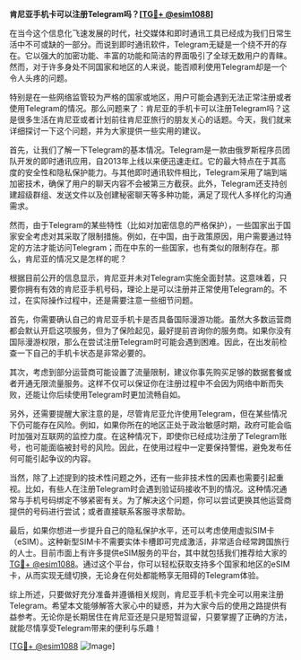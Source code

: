 **肯尼亚手机卡可以注册Telegram吗？[[TG💪+ @esim1088](https://t.me/s/esim1088)]**

在当今这个信息化飞速发展的时代，社交媒体和即时通讯工具已经成为我们日常生活中不可或缺的一部分。而说到即时通讯软件，Telegram无疑是一个绕不开的存在。它以强大的加密功能、丰富的功能和简洁的界面吸引了全球无数用户的青睐。然而，对于许多身处不同国家和地区的人来说，能否顺利使用Telegram却是一个令人头疼的问题。

特别是在一些网络监管较为严格的国家或地区，用户可能会遇到无法正常注册或者使用Telegram的情况。那么问题来了：肯尼亚的手机卡可以注册Telegram吗？这是很多生活在肯尼亚或者计划前往肯尼亚旅行的朋友关心的话题。今天，我们就来详细探讨一下这个问题，并为大家提供一些实用的建议。

首先，让我们了解一下Telegram的基本情况。Telegram是一款由俄罗斯程序员团队开发的即时通讯应用，自2013年上线以来便迅速走红。它的最大特点在于其高度的安全性和隐私保护能力。与其他即时通讯软件相比，Telegram采用了端到端加密技术，确保了用户的聊天内容不会被第三方截获。此外，Telegram还支持创建超级群组、发送文件以及创建秘密聊天等多种功能，满足了现代人多样化的沟通需求。

然而，由于Telegram的某些特性（比如对加密信息的严格保护），一些国家出于国家安全考虑对其采取了限制措施。例如，在中国，由于政策原因，用户需要通过特定的方法才能访问Telegram；而在中东的一些国家，也有类似的限制存在。那么，肯尼亚的情况又是怎样的呢？

根据目前公开的信息显示，肯尼亚并未对Telegram实施全面封禁。这意味着，只要你拥有有效的肯尼亚手机号码，理论上是可以注册并正常使用Telegram的。不过，在实际操作过程中，还是需要注意一些细节问题。

首先，你需要确认自己的肯尼亚手机卡是否具备国际漫游功能。虽然大多数运营商都会默认开启这项服务，但为了保险起见，最好提前咨询你的服务商。如果你没有国际漫游权限，那么在尝试注册Telegram时可能会遇到困难。因此，在出发前检查一下自己的手机卡状态是非常必要的。

其次，考虑到部分运营商可能设置了流量限制，建议你事先购买足够的数据套餐或者开通无限流量服务。这样不仅可以保证你在注册过程中不会因为网络中断而失败，还能让你后续使用Telegram时更加流畅自如。

另外，还需要提醒大家注意的是，尽管肯尼亚允许使用Telegram，但在某些情况下仍可能存在风险。例如，如果你所在的地区正处于政治敏感时期，政府可能会临时加强对互联网的监控力度。在这种情况下，即使你已经成功注册了Telegram账号，也可能面临被封号的风险。因此，在使用过程中一定要保持警惕，避免发布任何可能引起争议的内容。

当然，除了上述提到的技术性问题之外，还有一些非技术性的因素也需要引起重视。比如，有些人在注册Telegram时会遇到验证码接收不到的情况。这种情况通常与手机号码绑定不够紧密有关。为了解决这个问题，你可以尝试更换其他运营商提供的号码进行尝试；或者直接联系客服寻求帮助。

最后，如果你想进一步提升自己的隐私保护水平，还可以考虑使用虚拟SIM卡（eSIM）。这种新型SIM卡不需要实体卡槽即可完成激活，非常适合经常跨国旅行的人士。目前市面上有许多提供eSIM服务的平台，其中就包括我们推荐给大家的[TG💪+ @esim1088](https://t.me/s/esim1088)。通过这个平台，你可以轻松获取支持多个国家和地区的eSIM卡，从而实现无缝切换，无论身在何处都能畅享无阻碍的Telegram体验。

综上所述，只要做好充分准备并遵循相关规则，肯尼亚手机卡完全可以用来注册Telegram。希望本文能够解答大家心中的疑惑，并为大家今后的使用之路提供有益参考。无论你是长期居住在肯尼亚还是只是短暂逗留，只要掌握了正确的方法，就能尽情享受Telegram带来的便利与乐趣！

[[TG💪+ @esim1088](https://t.me/s/esim1088) ![Image](https://i.postimg.cc/4NQfJmqS/Snipaste-2025-05-13-00-14-12.png)]